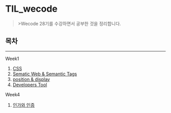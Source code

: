 # TIL_wecode

> \>Wecode 28기를 수강하면서 공부한 것을 정리합니다.

## 목차

------

Week1

1. [CSS](./Week1/CSS.md)
1. [Sematic Web & Semantic Tags](./Week1/Semantic_Web_Semantic_Tags.md)
1. [position & display](./Week1/position_dislay.md)
1. [Developers Tool](./Week1/Developers_Tool.md)

Week4

1. [인가와 인증](./Week4/인가와_인증.md)

